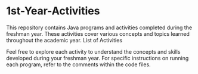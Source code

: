 # 1st-Year-Activities

This repository contains Java programs and activities completed during the freshman year. These activities cover various concepts and topics learned throughout the academic year.
List of Activities

Feel free to explore each activity to understand the concepts and skills developed during your freshman year. For specific instructions on running each program, refer to the comments within the code files.
